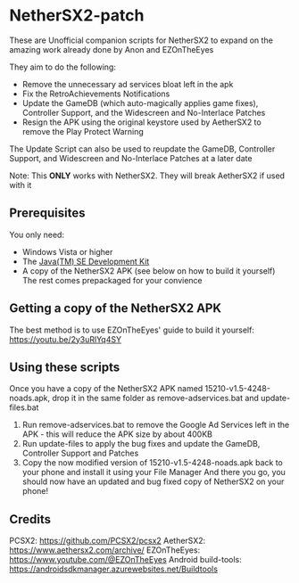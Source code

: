 # NetherSX2-patch
These are Unofficial companion scripts for NetherSX2 to expand on the amazing work already done by Anon and EZOnTheEyes

They aim to do the following:
* Remove the unnecessary ad services bloat left in the apk
* Fix the RetroAchievements Notifications
* Update the GameDB (which auto-magically applies game fixes), Controller Support, and the Widescreen and No-Interlace Patches
* Resign the APK using the original keystore used by AetherSX2 to remove the Play Protect Warning

The Update Script can also be used to reupdate the GameDB, Controller Support, and Widescreen and No-Interlace Patches at a later date

Note: This **ONLY** works with NetherSX2. They will break AetherSX2 if used with it

## Prerequisites
You only need: 
* Windows Vista or higher
* The [Java(TM) SE Development Kit](https://www.oracle.com/java/technologies/downloads/#jdk20-windows)
* A copy of the NetherSX2 APK (see below on how to build it yourself)
The rest comes prepackaged for your convience

## Getting a copy of the NetherSX2 APK
The best method is to use EZOnTheEyes' guide to build it yourself: <https://youtu.be/2y3uRlYq4SY>

## Using these scripts
Once you have a copy of the NetherSX2 APK named 15210-v1.5-4248-noads.apk, drop it in the same folder as remove-adservices.bat and update-files.bat
1. Run remove-adservices.bat to remove the Google Ad Services left in the APK - this will reduce the APK size by about 400KB 
2. Run update-files to apply the bug fixes and update the GameDB, Controller Support and Patches
3. Copy the now modified version of 15210-v1.5-4248-noads.apk back to your phone and install it using your File Manager
And there you go, you should now have an updated and bug fixed copy of NetherSX2 on your phone!

## Credits
PCSX2: <https://github.com/PCSX2/pcsx2> 
AetherSX2: <https://www.aethersx2.com/archive/> 
EZOnTheEyes: <https://www.youtube.com/@EZOnTheEyes> 
Android build-tools: <https://androidsdkmanager.azurewebsites.net/Buildtools> 
